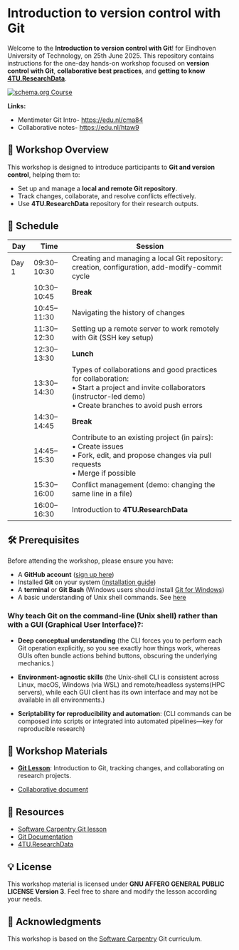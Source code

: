 # Introduction to version control with Git 

Welcome to the **Introduction to version control with Git**! for Eindhoven University of Technology, on 25th June 2025.  This repository contains instructions for the one-day hands-on workshop focused on **version control with Git**, **collaborative best practices**, and **getting to know [4TU.ResearchData](data.4tu.nl)**.

[![schema.org Course](https://img.shields.io/badge/schema--org-Course-blue.svg)](./schema-course.jsonld)

**Links:**

- Mentimeter Git Intro- https://edu.nl/cma84
- Collaborative notes- https://edu.nl/htaw9 

## 🚀 Workshop Overview

This workshop is designed to introduce participants to **Git and version control**, helping them to:
- Set up and manage a **local and remote Git repository**.
- Track changes, collaborate, and resolve conflicts effectively.
- Use **4TU.ResearchData** repository for their research outputs.

## 📅 Schedule

| **Day** | **Time**    | **Session**                                                                                                                                                                   |
| ------- | ----------- | ----------------------------------------------------------------------------------------------------------------------------------------------------------------------------- |
| Day 1   | 09:30–10:30 | Creating and managing a local Git repository: creation, configuration, add-modify-commit cycle                                                                                |
|         | 10:30–10:45 | **Break**                                                                                                                                                                     |
|         | 10:45–11:30 | Navigating the history of changes                                                                                                                                             |
|         | 11:30–12:30 | Setting up a remote server to work remotely with Git (SSH key setup)                                                                                                          |
|         | 12:30–13:30 | **Lunch**                                                                                                                                                                     |
|         | 13:30–14:30 | Types of collaborations and good practices for collaboration:<br> • Start a project and invite collaborators (instructor-led demo)<br> • Create branches to avoid push errors |
|         | 14:30–14:45 | **Break**                                                                                                                                                                     |
|         | 14:45–15:30 | Contribute to an existing project (in pairs):<br> • Create issues<br> • Fork, edit, and propose changes via pull requests<br> • Merge if possible                             |
|         | 15:30–16:00 | Conflict management (demo: changing the same line in a file)                                                                                                                  |
|         | 16:00–16:30 | Introduction to **4TU.ResearchData**                                                                                                                                          |


## 🛠 Prerequisites
Before attending the workshop, please ensure you have:
- A **GitHub account** ([sign up here](https://github.com/))
- Installed **Git** on your system ([installation guide](https://git-scm.com/book/en/v2/Getting-Started-Installing-Git))
- A **terminal** or **Git Bash** (Windows users should install [Git for Windows](https://gitforwindows.org/))
- A basic understanding of Unix shell commands. See [here](https://swcarpentry.github.io/shell-novice/02-filedir.html)

### Why teach Git on the command-line (Unix shell) rather than with a GUI (Graphical User Interface)?:

- **Deep conceptual understanding** (the CLI forces you to perform each Git operation explicitly, so you see exactly how things work, whereas GUIs often bundle actions behind buttons, obscuring the underlying mechanics.)

- **Environment-agnostic skills** (the Unix-shell CLI is consistent across Linux, macOS, Windows (via WSL) and remote/headless systems(HPC servers), while each GUI client has its own interface and may not be available in all environments.)

- **Scriptability for reproducibility and automation**: (CLI commands can be composed into scripts or integrated into automated pipelines—key for reproducible research)


## 📖 Workshop Materials

- **[Git Lesson](Lesson_development/git_lesson_verbosed_structure.md)**: Introduction to Git, tracking changes, and collaborating on research projects.

- [Collaborative document](https://edu.nl/htaw9)


## 🔗 Resources
- [Software Carpentry Git lesson](https://swcarpentry.github.io/git-novice/)
- [Git Documentation](https://git-scm.com/doc)
- [4TU.ResearchData](https://data.4tu.nl/)

## 💡 License
This workshop material is licensed under **GNU AFFERO GENERAL PUBLIC LICENSE Version 3**. Feel free to share and modify the lesson according your needs.

## 🙌 Acknowledgments
This workshop is based on the [Software Carpentry](https://software-carpentry.org/) Git curriculum.

